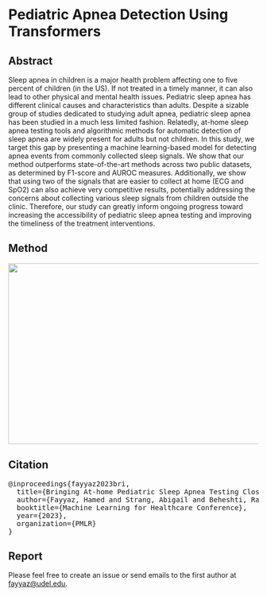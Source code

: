 # Pediatric Apnea Detection Using Transformers

## Abstract
Sleep apnea in children is a major health problem affecting one to five percent of children (in the US). If not treated in a timely manner, it can also lead to other physical and mental health issues. Pediatric sleep apnea has different clinical causes and characteristics than adults. Despite a sizable group of studies dedicated to studying adult apnea, pediatric sleep apnea has been studied in a much less limited fashion. Relatedly, at-home sleep apnea testing tools and algorithmic methods for automatic detection of sleep apnea are widely present for adults but not children. In this study, we target this gap by presenting a machine learning-based model for detecting apnea events from commonly collected sleep signals. We show that our method outperforms state-of-the-art methods across two public datasets, as determined by F1-score and AUROC measures. Additionally, we show that using two of the signals that are easier to collect at home (ECG and SpO2) can also achieve very competitive results, potentially addressing the concerns about collecting various sleep signals from children outside the clinic. Therefore, our study can greatly inform ongoing progress toward increasing the accessibility of pediatric sleep apnea testing and improving the timeliness of the treatment interventions. 

## Method


<img src="https://github.com/healthylaife/Pediatric-Apnea-Detection/assets/62315376/bcaf5c4a-bdc0-4f90-9ac9-95397422bb3e" width="660" height="364">

## Citation
<pre>
@inproceedings{fayyaz2023bri,
  title={Bringing At-home Pediatric Sleep Apnea Testing Closer to Reality: A Multi-modal Transformer Approach},
  author={Fayyaz, Hamed and Strang, Abigail and Beheshti, Rahmatollah},
  booktitle={Machine Learning for Healthcare Conference},
  year={2023},
  organization={PMLR}
}
</pre>


## Report
Please feel free to create an issue or send emails to the first author at fayyaz@udel.edu.
